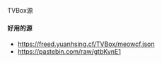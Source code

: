 TVBox源

#### 好用的源

- https://freed.yuanhsing.cf/TVBox/meowcf.json
- https://pastebin.com/raw/gtbKvnE1